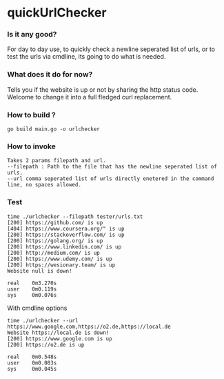 # quickUrlChecker

### Is it any good?
For day to day use, to quickly check a newline seperated list of urls, 
or to test the urls via cmdline, its going to do what is needed. 

### What does it do for now?
Tells you if the website is up or not by sharing the http status code.
Welcome to change it into a full fledged curl replacement.

### How to build ?
```
go build main.go -o urlchecker
```

### How to invoke
```
Takes 2 params filepath and url.
--filepath : Path to the file that has the newline seperated list of urls.
--url comma seperated list of urls directly enetered in the command line, no spaces allowed.
```

### Test
```
time ./urlchecker --filepath tester/urls.txt
[200] https://github.com/ is up
[404] https://www.coursera.org/" is up
[200] https://stackoverflow.com/ is up
[200] https://golang.org/ is up
[200] https://www.linkedin.com/ is up
[200] http://medium.com/ is up
[200] https://www.udemy.com/ is up
[200] https://wesionary.team/ is up
Website null is down!

real    0m3.270s
user    0m0.119s
sys     0m0.076s

```
With cmdline options
```
time ./urlchecker --url https://www.google.com,https://o2.de,https://local.de
Website https://local.de is down!
[200] https://www.google.com is up
[200] https://o2.de is up

real    0m0.548s
user    0m0.083s
sys     0m0.045s

```